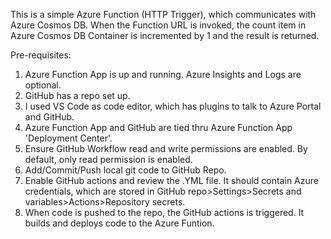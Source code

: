This is a simple Azure Function (HTTP Trigger), which communicates with Azure Cosmos DB. When the Function URL is invoked, the count item in Azure Cosmos DB Container is incremented by 1 and the result is returned. 

Pre-requisites:
1. Azure Function App is up and running. Azure Insights and Logs are optional.
2. GitHub has a repo set up.
3. I used VS Code as code editor, which has plugins to talk to Azure Portal and GitHub.
4. Azure Function App and GitHub are tied thru Azure Function App 'Deployment Center'.
5. Ensure GitHub Workflow read and write permissions are enabled. By default, only read permission is enabled.
6. Add/Commit/Push local git code to GitHub Repo.
7. Enable GitHub actions and review the .YML file. It should contain Azure credentials, which are stored in GitHub repo>Settings>Secrets and variables>Actions>Repository secrets.
8. When code is pushed to the repo, the GitHub actions is triggered. It builds and deploys code to the Azure Funtion. 
